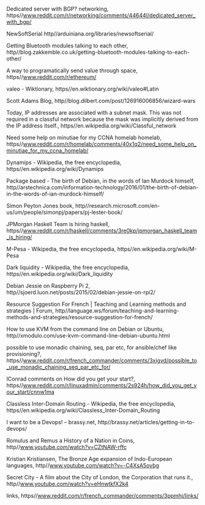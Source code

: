 
Dedicated server with BGP?  networking, https//www.reddit.com/r/networking/comments/44644l/dedicated_server_with_bgp/

NewSoftSerial http//arduiniana.org/libraries/newsoftserial/

Getting Bluetooth modules talking to each other, http//blog.zakkemble.co.uk/getting-bluetooth-modules-talking-to-each-other/

A way to programatically send value through space, https//www.reddit.com/r/ethereum/


valeo - Wiktionary, https//en.wiktionary.org/wiki/valeo#Latin

Scott Adams Blog, http//blog.dilbert.com/post/126916006856/wizard-wars

Today, IP addresses are associated with a subnet mask. This was not required in a classful network because the mask was implicitly derived from the IP address itself., https//en.wikipedia.org/wiki/Classful_network

Need some help on minutiae for my CCNA homelab  homelab, https//www.reddit.com/r/homelab/comments/40x1q2/need_some_help_on_minutiae_for_my_ccna_homelab/

Dynamips - Wikipedia, the free encyclopedia, https//en.wikipedia.org/wiki/Dynamips

Package based - The birth of Debian, in the words of Ian Murdock himself, http//arstechnica.com/information-technology/2016/01/the-birth-of-debian-in-the-words-of-ian-murdock-himself/

Simon Peyton Jones book, http//research.microsoft.com/en-us/um/people/simonpj/papers/pj-lester-book/

JPMorgan Haskell Team is hiring  haskell, https//www.reddit.com/r/haskell/comments/3re0kp/jpmorgan_haskell_team_is_hiring/

M-Pesa - Wikipedia, the free encyclopedia, https//en.wikipedia.org/wiki/M-Pesa

Dark liquidity - Wikipedia, the free encyclopedia, https//en.wikipedia.org/wiki/Dark_liquidity

Debian Jessie on Raspberry Pi 2, http//sjoerd.luon.net/posts/2015/02/debian-jessie-on-rpi2/

Resource Suggestion For French | Teaching and Learning methods and strategies | Forum, http//language.ws/forum/teaching-and-learning-methods-and-strategies/resource-suggestion-for-french/

How to use KVM from the command line on Debian or Ubuntu, http//xmodulo.com/use-kvm-command-line-debian-ubuntu.html

possible to use monadic chaining, seq, par etc, for ansible/chef like provisioning?, https//www.reddit.com/r/french_commander/comments/3xigvd/possible_to_use_monadic_chaining_seq_par_etc_for/

IConrad comments on How did you get your start?, https//www.reddit.com/r/linuxadmin/comments/2s924h/how_did_you_get_your_start/cnnw1ma

Classless Inter-Domain Routing - Wikipedia, the free encyclopedia, https//en.wikipedia.org/wiki/Classless_Inter-Domain_Routing

I want to be a Devops! – brassy.net, http//brassy.net/articles/getting-in-to-devops/

Romulus and Remus a History of a Nation in Coins, http//www.youtube.com/watch?v=CZtNAW-rffc

Kristian Kristiansen, The Bronze Age expansion of Indo-European languages, http//www.youtube.com/watch?v=-C4XsA5ovbg

Secret City - A film about the City of London, the Corporation that runs it., http//www.youtube.com/watch?v=eHnwtkfX2k4

links, https//www.reddit.com/r/french_commander/comments/3ppmhj/links/
